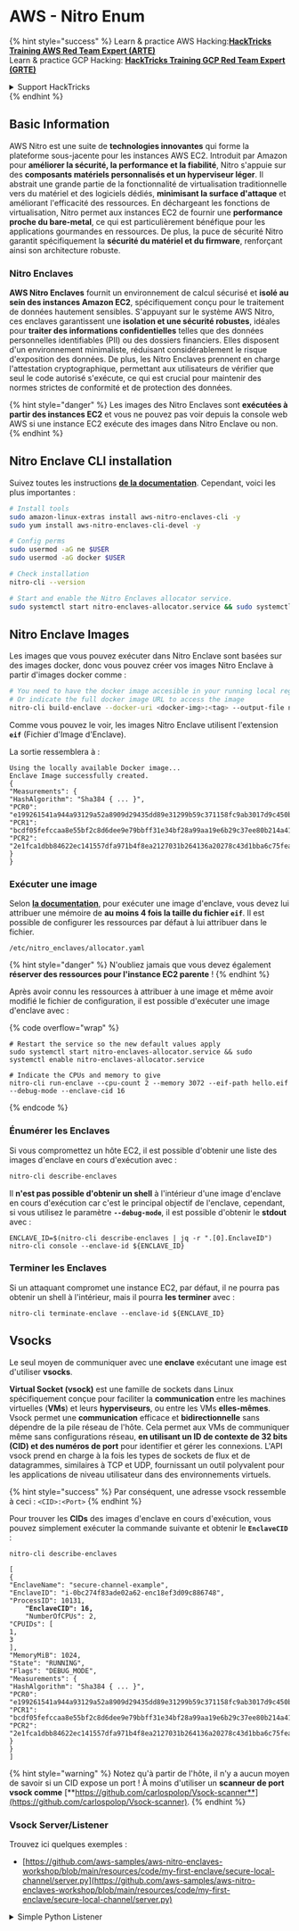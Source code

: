 # AWS - Nitro Enum

{% hint style="success" %}
Learn & practice AWS Hacking:<img src="../../../../.gitbook/assets/image (1) (1).png" alt="" data-size="line">[**HackTricks Training AWS Red Team Expert (ARTE)**](https://training.hacktricks.xyz/courses/arte)<img src="../../../../.gitbook/assets/image (1) (1).png" alt="" data-size="line">\
Learn & practice GCP Hacking: <img src="../../../../.gitbook/assets/image (2).png" alt="" data-size="line">[**HackTricks Training GCP Red Team Expert (GRTE)**<img src="../../../../.gitbook/assets/image (2).png" alt="" data-size="line">](https://training.hacktricks.xyz/courses/grte)

<details>

<summary>Support HackTricks</summary>

* Check the [**subscription plans**](https://github.com/sponsors/carlospolop)!
* **Join the** 💬 [**Discord group**](https://discord.gg/hRep4RUj7f) or the [**telegram group**](https://t.me/peass) or **follow** us on **Twitter** 🐦 [**@hacktricks\_live**](https://twitter.com/hacktricks\_live)**.**
* **Share hacking tricks by submitting PRs to the** [**HackTricks**](https://github.com/carlospolop/hacktricks) and [**HackTricks Cloud**](https://github.com/carlospolop/hacktricks-cloud) github repos.

</details>
{% endhint %}

## Basic Information

AWS Nitro est une suite de **technologies innovantes** qui forme la plateforme sous-jacente pour les instances AWS EC2. Introduit par Amazon pour **améliorer la sécurité, la performance et la fiabilité**, Nitro s'appuie sur des **composants matériels personnalisés et un hyperviseur léger**. Il abstrait une grande partie de la fonctionnalité de virtualisation traditionnelle vers du matériel et des logiciels dédiés, **minimisant la surface d'attaque** et améliorant l'efficacité des ressources. En déchargeant les fonctions de virtualisation, Nitro permet aux instances EC2 de fournir une **performance proche du bare-metal**, ce qui est particulièrement bénéfique pour les applications gourmandes en ressources. De plus, la puce de sécurité Nitro garantit spécifiquement la **sécurité du matériel et du firmware**, renforçant ainsi son architecture robuste.

### Nitro Enclaves

**AWS Nitro Enclaves** fournit un environnement de calcul sécurisé et **isolé au sein des instances Amazon EC2**, spécifiquement conçu pour le traitement de données hautement sensibles. S'appuyant sur le système AWS Nitro, ces enclaves garantissent une **isolation et une sécurité robustes**, idéales pour **traiter des informations confidentielles** telles que des données personnelles identifiables (PII) ou des dossiers financiers. Elles disposent d'un environnement minimaliste, réduisant considérablement le risque d'exposition des données. De plus, les Nitro Enclaves prennent en charge l'attestation cryptographique, permettant aux utilisateurs de vérifier que seul le code autorisé s'exécute, ce qui est crucial pour maintenir des normes strictes de conformité et de protection des données.

{% hint style="danger" %}
Les images des Nitro Enclaves sont **exécutées à partir des instances EC2** et vous ne pouvez pas voir depuis la console web AWS si une instance EC2 exécute des images dans Nitro Enclave ou non.
{% endhint %}

## Nitro Enclave CLI installation

Suivez toutes les instructions [**de la documentation**](https://catalog.us-east-1.prod.workshops.aws/event/dashboard/en-US/workshop/1-my-first-enclave/1-1-nitro-enclaves-cli#run-connect-and-terminate-the-enclave). Cependant, voici les plus importantes :
```bash
# Install tools
sudo amazon-linux-extras install aws-nitro-enclaves-cli -y
sudo yum install aws-nitro-enclaves-cli-devel -y

# Config perms
sudo usermod -aG ne $USER
sudo usermod -aG docker $USER

# Check installation
nitro-cli --version

# Start and enable the Nitro Enclaves allocator service.
sudo systemctl start nitro-enclaves-allocator.service && sudo systemctl enable nitro-enclaves-allocator.service
```
## Nitro Enclave Images

Les images que vous pouvez exécuter dans Nitro Enclave sont basées sur des images docker, donc vous pouvez créer vos images Nitro Enclave à partir d'images docker comme :
```bash
# You need to have the docker image accesible in your running local registry
# Or indicate the full docker image URL to access the image
nitro-cli build-enclave --docker-uri <docker-img>:<tag> --output-file nitro-img.eif
```
Comme vous pouvez le voir, les images Nitro Enclave utilisent l'extension **`eif`** (Fichier d'Image d'Enclave).

La sortie ressemblera à :
```
Using the locally available Docker image...
Enclave Image successfully created.
{
"Measurements": {
"HashAlgorithm": "Sha384 { ... }",
"PCR0": "e199261541a944a93129a52a8909d29435dd89e31299b59c371158fc9ab3017d9c450b0a580a487e330b4ac691943284",
"PCR1": "bcdf05fefccaa8e55bf2c8d6dee9e79bbff31e34bf28a99aa19e6b29c37ee80b214a414b7607236edf26fcb78654e63f",
"PCR2": "2e1fca1dbb84622ec141557dfa971b4f8ea2127031b264136a20278c43d1bba6c75fea286cd4de9f00450b6a8db0e6d3"
}
}
```
### Exécuter une image

Selon [**la documentation**](https://catalog.us-east-1.prod.workshops.aws/event/dashboard/en-US/workshop/1-my-first-enclave/1-1-nitro-enclaves-cli#run-connect-and-terminate-the-enclave), pour exécuter une image d'enclave, vous devez lui attribuer une mémoire de **au moins 4 fois la taille du fichier `eif`**. Il est possible de configurer les ressources par défaut à lui attribuer dans le fichier.
```shell
/etc/nitro_enclaves/allocator.yaml
```
{% hint style="danger" %}
N'oubliez jamais que vous devez également **réserver des ressources pour l'instance EC2 parente** !
{% endhint %}

Après avoir connu les ressources à attribuer à une image et même avoir modifié le fichier de configuration, il est possible d'exécuter une image d'enclave avec : 

{% code overflow="wrap" %}
```shell
# Restart the service so the new default values apply
sudo systemctl start nitro-enclaves-allocator.service && sudo systemctl enable nitro-enclaves-allocator.service

# Indicate the CPUs and memory to give
nitro-cli run-enclave --cpu-count 2 --memory 3072 --eif-path hello.eif --debug-mode --enclave-cid 16
```
{% endcode %}

### Énumérer les Enclaves

Si vous compromettez un hôte EC2, il est possible d'obtenir une liste des images d'enclave en cours d'exécution avec :
```bash
nitro-cli describe-enclaves
```
Il **n'est pas possible d'obtenir un shell** à l'intérieur d'une image d'enclave en cours d'exécution car c'est le principal objectif de l'enclave, cependant, si vous utilisez le paramètre **`--debug-mode`**, il est possible d'obtenir le **stdout** avec :
```shell
ENCLAVE_ID=$(nitro-cli describe-enclaves | jq -r ".[0].EnclaveID")
nitro-cli console --enclave-id ${ENCLAVE_ID}
```
### Terminer les Enclaves

Si un attaquant compromet une instance EC2, par défaut, il ne pourra pas obtenir un shell à l'intérieur, mais il pourra **les terminer** avec :
```shell
nitro-cli terminate-enclave --enclave-id ${ENCLAVE_ID}
```
## Vsocks

Le seul moyen de communiquer avec une **enclave** exécutant une image est d'utiliser **vsocks**.

**Virtual Socket (vsock)** est une famille de sockets dans Linux spécifiquement conçue pour faciliter la **communication** entre les machines virtuelles (**VMs**) et leurs **hyperviseurs**, ou entre les VMs **elles-mêmes**. Vsock permet une **communication** efficace et **bidirectionnelle** sans dépendre de la pile réseau de l'hôte. Cela permet aux VMs de communiquer même sans configurations réseau, **en utilisant un ID de contexte de 32 bits (CID) et des numéros de port** pour identifier et gérer les connexions. L'API vsock prend en charge à la fois les types de sockets de flux et de datagrammes, similaires à TCP et UDP, fournissant un outil polyvalent pour les applications de niveau utilisateur dans des environnements virtuels.

{% hint style="success" %}
Par conséquent, une adresse vsock ressemble à ceci : `<CID>:<Port>`
{% endhint %}

Pour trouver les **CIDs** des images d'enclave en cours d'exécution, vous pouvez simplement exécuter la commande suivante et obtenir le **`EnclaveCID`** :

<pre class="language-bash"><code class="lang-bash">nitro-cli describe-enclaves

[
{
"EnclaveName": "secure-channel-example",
"EnclaveID": "i-0bc274f83ade02a62-enc18ef3d09c886748",
"ProcessID": 10131,
<strong>    "EnclaveCID": 16,
</strong>    "NumberOfCPUs": 2,
"CPUIDs": [
1,
3
],
"MemoryMiB": 1024,
"State": "RUNNING",
"Flags": "DEBUG_MODE",
"Measurements": {
"HashAlgorithm": "Sha384 { ... }",
"PCR0": "e199261541a944a93129a52a8909d29435dd89e31299b59c371158fc9ab3017d9c450b0a580a487e330b4ac691943284",
"PCR1": "bcdf05fefccaa8e55bf2c8d6dee9e79bbff31e34bf28a99aa19e6b29c37ee80b214a414b7607236edf26fcb78654e63f",
"PCR2": "2e1fca1dbb84622ec141557dfa971b4f8ea2127031b264136a20278c43d1bba6c75fea286cd4de9f00450b6a8db0e6d3"
}
}
]
</code></pre>

{% hint style="warning" %}
Notez qu'à partir de l'hôte, il n'y a aucun moyen de savoir si un CID expose un port ! À moins d'utiliser un **scanneur de port vsock comme** [**https://github.com/carlospolop/Vsock-scanner**](https://github.com/carlospolop/Vsock-scanner).
{% endhint %}

### Vsock Server/Listener

Trouvez ici quelques exemples :

* [https://github.com/aws-samples/aws-nitro-enclaves-workshop/blob/main/resources/code/my-first-enclave/secure-local-channel/server.py](https://github.com/aws-samples/aws-nitro-enclaves-workshop/blob/main/resources/code/my-first-enclave/secure-local-channel/server.py)

<details>

<summary>Simple Python Listener</summary>
```python
#!/usr/bin/env python3

# From
https://medium.com/@F.DL/understanding-vsock-684016cf0eb0

import socket

CID = socket.VMADDR_CID_HOST
PORT = 9999

s = socket.socket(socket.AF_VSOCK, socket.SOCK_STREAM)
s.bind((CID, PORT))
s.listen()
(conn, (remote_cid, remote_port)) = s.accept()

print(f"Connection opened by cid={remote_cid} port={remote_port}")

while True:
buf = conn.recv(64)
if not buf:
break

print(f"Received bytes: {buf}")
```
</details>
```bash
# Using socat
socat VSOCK-LISTEN:<port>,fork EXEC:"echo Hello from server!"
```
### Client Vsock

Exemples :

* [https://github.com/aws-samples/aws-nitro-enclaves-workshop/blob/main/resources/code/my-first-enclave/secure-local-channel/client.py](https://github.com/aws-samples/aws-nitro-enclaves-workshop/blob/main/resources/code/my-first-enclave/secure-local-channel/client.py)

<details>

<summary>Client Python Simple</summary>
```python
#!/usr/bin/env python3

#From https://medium.com/@F.DL/understanding-vsock-684016cf0eb0

import socket

CID = socket.VMADDR_CID_HOST
PORT = 9999

s = socket.socket(socket.AF_VSOCK, socket.SOCK_STREAM)
s.connect((CID, PORT))
s.sendall(b"Hello, world!")
s.close()
```
</details>
```bash
# Using socat
echo "Hello, vsock!" | socat - VSOCK-CONNECT:3:5000
```
### Vsock Proxy

L'outil vsock-proxy permet de proxy un proxy vsock avec une autre adresse, par exemple :
```bash
vsock-proxy 8001 ip-ranges.amazonaws.com 443 --config your-vsock-proxy.yaml
```
Cela redirigera le **port local 8001 dans vsock** vers `ip-ranges.amazonaws.com:443` et le fichier **`your-vsock-proxy.yaml`** pourrait avoir ce contenu permettant d'accéder à `ip-ranges.amazonaws.com:443` :
```yaml
allowlist:
- {address: ip-ranges.amazonaws.com, port: 443}
```
Il est possible de voir les adresses vsock (**`<CID>:<Port>`**) utilisées par l'hôte EC2 avec (notez le `3:8001`, 3 est le CID et 8001 le port) :

{% code overflow="wrap" %}
```bash
sudo ss -l -p -n | grep v_str
v_str LISTEN 0      0                                                                              3:8001                   *:*     users:(("vsock-proxy",pid=9458,fd=3))
```
{% endcode %}

## Attestation Nitro Enclave & KMS

Le SDK Nitro Enclaves permet à une enclave de demander un **document d'attestation signé cryptographiquement** au **Hyperviseur** Nitro, qui inclut des **mesures uniques** spécifiques à cette enclave. Ces mesures, qui incluent des **hashs et des registres de configuration de plateforme (PCRs)**, sont utilisées lors du processus d'attestation pour **prouver l'identité de l'enclave** et **établir la confiance avec des services externes**. Le document d'attestation contient généralement des valeurs comme PCR0, PCR1 et PCR2, que vous avez rencontrées auparavant lors de la création et de l'enregistrement d'un EIF d'enclave.

D'après les [**docs**](https://catalog.us-east-1.prod.workshops.aws/event/dashboard/en-US/workshop/1-my-first-enclave/1-3-cryptographic-attestation#a-unique-feature-on-nitro-enclaves), voici les valeurs PCR :

<table><thead><tr><th width="97">PCR</th><th width="221">Hash de ...</th><th>Description</th></tr></thead><tbody><tr><td>PCR0</td><td>Fichier image de l'enclave</td><td>Une mesure contiguë du contenu du fichier image, sans les données de section.</td></tr><tr><td>PCR1</td><td>Noyau Linux et bootstrap</td><td>Une mesure contiguë des données du noyau et du ramfs de démarrage.</td></tr><tr><td>PCR2</td><td>Application</td><td>Une mesure contiguë et ordonnée des applications utilisateur, sans le ramfs de démarrage.</td></tr><tr><td>PCR3</td><td>Rôle IAM attribué à l'instance parente</td><td>Une mesure contiguë du rôle IAM attribué à l'instance parente. Assure que le processus d'attestation réussit uniquement lorsque l'instance parente a le bon rôle IAM.</td></tr><tr><td>PCR4</td><td>ID de l'instance de l'instance parente</td><td>Une mesure contiguë de l'ID de l'instance parente. Assure que le processus d'attestation réussit uniquement lorsque l'instance parente a un ID d'instance spécifique.</td></tr><tr><td>PCR8</td><td>Certificat de signature du fichier image de l'enclave</td><td>Une mesure du certificat de signature spécifié pour le fichier image de l'enclave. Assure que le processus d'attestation réussit uniquement lorsque l'enclave a été démarrée à partir d'un fichier image d'enclave signé par un certificat spécifique.</td></tr></tbody></table>

Vous pouvez intégrer l'**attestation cryptographique** dans vos applications et tirer parti des intégrations préconstruites avec des services comme **AWS KMS**. AWS KMS peut **valider les attestations d'enclave** et offre des clés de condition basées sur l'attestation (`kms:RecipientAttestation:ImageSha384` et `kms:RecipientAttestation:PCR`) dans ses politiques de clés. Ces politiques garantissent qu'AWS KMS permet des opérations utilisant la clé KMS **uniquement si le document d'attestation de l'enclave est valide** et répond aux **conditions spécifiées**.

{% hint style="success" %}
Notez que les Enclaves en mode debug (--debug) génèrent des documents d'attestation avec des PCRs composés de zéros (`000000000000000000000000000000000000000000000000`). Par conséquent, les politiques KMS vérifiant ces valeurs échoueront.
{% endhint %}

### Contournement PCR

Du point de vue d'un attaquant, notez que certains PCRs permettraient de modifier certaines parties ou l'ensemble de l'image de l'enclave et seraient toujours valides (par exemple, PCR4 vérifie uniquement l'ID de l'instance parente, donc exécuter n'importe quelle image d'enclave dans cet EC2 permettra de satisfaire cette exigence potentielle de PCR).

Par conséquent, un attaquant qui compromet l'instance EC2 pourrait être en mesure d'exécuter d'autres images d'enclave afin de contourner ces protections.

La recherche sur la façon de modifier/créer de nouvelles images pour contourner chaque protection (en particulier celles qui ne sont pas si évidentes) est encore à faire.

## Références

* [https://medium.com/@F.DL/understanding-vsock-684016cf0eb0](https://medium.com/@F.DL/understanding-vsock-684016cf0eb0)
* Toutes les parties du tutoriel Nitro d'AWS : [https://catalog.us-east-1.prod.workshops.aws/event/dashboard/en-US/workshop/1-my-first-enclave/1-1-nitro-enclaves-cli](https://catalog.us-east-1.prod.workshops.aws/event/dashboard/en-US/workshop/1-my-first-enclave/1-1-nitro-enclaves-cli)

{% hint style="success" %}
Apprenez et pratiquez le Hacking AWS :<img src="../../../../.gitbook/assets/image (1) (1).png" alt="" data-size="line">[**HackTricks Training AWS Red Team Expert (ARTE)**](https://training.hacktricks.xyz/courses/arte)<img src="../../../../.gitbook/assets/image (1) (1).png" alt="" data-size="line">\
Apprenez et pratiquez le Hacking GCP : <img src="../../../../.gitbook/assets/image (2).png" alt="" data-size="line">[**HackTricks Training GCP Red Team Expert (GRTE)**<img src="../../../../.gitbook/assets/image (2).png" alt="" data-size="line">](https://training.hacktricks.xyz/courses/grte)

<details>

<summary>Soutenir HackTricks</summary>

* Consultez les [**plans d'abonnement**](https://github.com/sponsors/carlospolop) !
* **Rejoignez le** 💬 [**groupe Discord**](https://discord.gg/hRep4RUj7f) ou le [**groupe telegram**](https://t.me/peass) ou **suivez-nous** sur **Twitter** 🐦 [**@hacktricks\_live**](https://twitter.com/hacktricks\_live)**.**
* **Partagez des astuces de hacking en soumettant des PRs aux** [**HackTricks**](https://github.com/carlospolop/hacktricks) et [**HackTricks Cloud**](https://github.com/carlospolop/hacktricks-cloud) dépôts GitHub.

</details>
{% endhint %}
